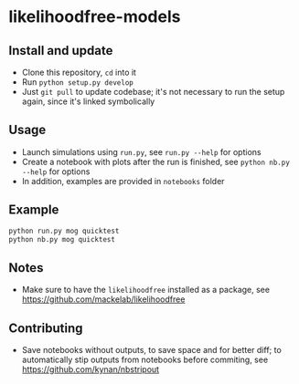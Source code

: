 # likelihoodfree-models

## Install and update

- Clone this repository, `cd` into it
- Run `python setup.py develop`
- Just `git pull` to update codebase; it's not necessary to run the setup again,
  since it's linked symbolically


## Usage

- Launch simulations using `run.py`, see `run.py --help` for options
- Create a notebook with plots after the run is finished, see `python nb.py --help` for options
- In addition, examples are provided in `notebooks` folder


## Example

```bash
python run.py mog quicktest
python nb.py mog quicktest
```


## Notes

- Make sure to have the `likelihoodfree` installed as a package, see https://github.com/mackelab/likelihoodfree


## Contributing

- Save notebooks without outputs, to save space and for better diff; to automatically stip outputs from notebooks before commiting, see https://github.com/kynan/nbstripout 
